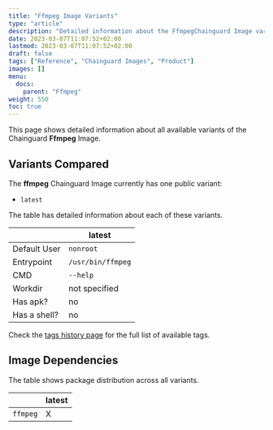 ```yaml
---
title: "Ffmpeg Image Variants"
type: "article"
description: "Detailed information about the FfmpegChainguard Image variants"
date: 2023-03-07T11:07:52+02:00
lastmod: 2023-03-07T11:07:52+02:00
draft: false
tags: ["Reference", "Chainguard Images", "Product"]
images: []
menu:
  docs:
    parent: "Ffmpeg"
weight: 550
toc: true
---
```


This page shows detailed information about all available variants of the Chainguard **Ffmpeg** Image.

## Variants Compared
The **ffmpeg** Chainguard Image currently has one public variant: 

- `latest`

The table has detailed information about each of these variants.

|              | latest            |
|--------------|-------------------|
| Default User | `nonroot`         |
| Entrypoint   | `/usr/bin/ffmpeg` |
| CMD          | `--help`          |
| Workdir      | not specified     |
| Has apk?     | no                |
| Has a shell? | no                |

Check the [tags history page](/chainguard/chainguard-images/reference/ffmpeg/tags_history/) for the full list of available tags.
## Image Dependencies
The table shows package distribution across all variants.

|          | latest |
|----------|--------|
| `ffmpeg` | X      |
